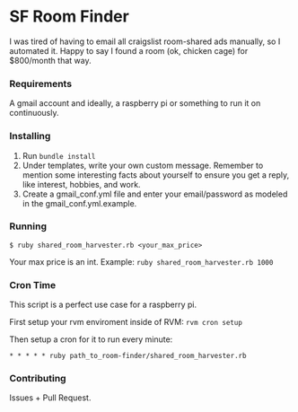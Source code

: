 SF Room Finder
=====================

I was tired of having to email all craigslist room-shared ads manually, so I automated it. Happy to say I found a room (ok, chicken cage) for $800/month that way.

### Requirements

A gmail account and ideally, a raspberry pi or something to run it on continuously.

### Installing

1. Run `bundle install`
2. Under templates, write your own custom message. Remember to mention some interesting facts about yourself to ensure you get a reply, like interest, hobbies, and work. 
3. Create a gmail_conf.yml file and enter your email/password as modeled in the gmail_conf.yml.example.

### Running

`$ ruby shared_room_harvester.rb <your_max_price>`

Your max price is an int. Example: `ruby shared_room_harvester.rb 1000`


### Cron Time

This script is a perfect use case for a raspberry pi. 

First setup your rvm enviroment inside of RVM: `rvm cron setup`

Then setup a cron for it to run every minute:

`* * * * * ruby path_to_room-finder/shared_room_harvester.rb`

### Contributing

Issues + Pull Request.
